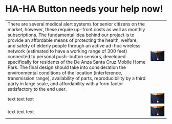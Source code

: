 # HA-HA Button needs your help now!

| | |
|--|--|
|There are several medical alert systems for senior citizens on the market, however, these require up-front costs as well as monthly subscriptions. The fundamental idea behind our project is to provide an affordable means of protecting the health, welfare, and safety of elderly people through an active ad-hoc wireless network (estimated to have a working range of 300 feet) connected to personal push-button sensors, developed specifically for residents of the De Anza Santa Cruz Mobile Home Park. The final design should take into consideration the environmental conditions of the location (interference, transmission range), availability of parts, reproducibility by a third party in large scale, and affordability with a form factor satisfactory to the end user.|![ieee_nike_plus](ieee_nike_plus.jpeg)|
|text text text|![ieee_nike_plus](ieee_nike_plus.jpeg)|
|text text text|![ieee_nike_plus](ieee_nike_plus.jpeg)|
